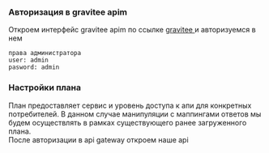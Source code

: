### Авторизация в gravitee apim
Откроем интерфейс gravitee apim по ссылке [gravitee ](https://[[HOST_SUBDOMAIN]]-32100-[[KATACODA_HOST]].environments.katacoda.com/)  и авторизуемся в нем  
```
права администратора
user: admin
pasword: admin
```
### Настройки плана
План предоставляет сервис и уровень доступа к апи для конкретных потребителей. В данном случае манипуляции с маппингами ответов мы будем осуществлять в рамках существующего ранее загруженного плана.  
После авторизации  в api gateway откроем наше api

